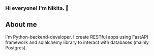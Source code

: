 ### Hi everyone! I'm Nikita. 👋 <a href="https://t.me/nicarpov"><img src="https://img.shields.io/badge/Telegram-2CA5E0?style=for-the-badge&logo=telegram&logoColor=white" alt=""></a>

<h2> About me</h2>
<p> 
  I'm Python-backend-developer. I create RESTful apps using FastAPI framework and sqlalchemy library to interact with databases (mainly Postgres).
</p>
<!--
**nicarpov/nicarpov** is a ✨ _special_ ✨ repository because its `README.md` (this file) appears on your GitHub profile.

Here are some ideas to get you started:

- 🔭 I’m currently working on ...
- 🌱 I’m currently learning ...
- 👯 I’m looking to collaborate on ...
- 🤔 I’m looking for help with ...
- 💬 Ask me about ...
- 📫 How to reach me: ...
- 😄 Pronouns: ...
- ⚡ Fun fact: ...
-->
